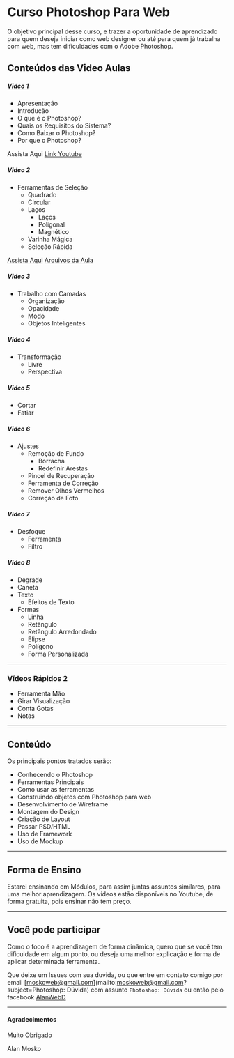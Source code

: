 # Curso Photoshop Para Web

O objetivo principal desse curso, e trazer a oportunidade de aprendizado para quem deseja iniciar como web designer ou até para quem já trabalha com web, mas tem dificuldades com o Adobe Photoshop.

## Conteúdos das Video Aulas

##### [Video 1](https://github.com/moskoweb/Curso-Photoshop-Para-Web/blob/master/Aula%201%20-%20Apresenta%C3%A7%C3%A3o%20e%20Introdu%C3%A7%C3%A3o.md)

- Apresentação
- Introdução
- O que é o Photoshop?
- Quais os Requisitos do Sistema?
- Como Baixar o Photoshop?
- Por que o Photoshop?

Assista Aqui [Link Youtube](http://youtu.be/c349HVLKuZI)

##### Video 2
- Ferramentas de Seleção
	- Quadrado
	- Circular
	- Laços
		- Laços
		- Poligonal
		- Magnético
	- Varinha Mágica
	- Seleção Rápida

[Assista Aqui](http://youtu.be/JDhL0vnBT8E)
[Arquivos da Aula](https://mega.co.nz/#F!p80RlKLQ!yiJ1YbAAGhdwhw07oL-N0Q)

##### Video 3
- Trabalho com Camadas
	- Organização
	- Opacidade
	- Modo
	- Objetos Inteligentes

##### Video 4
- Transformação
	- Livre
	- Perspectiva

##### Video 5
- Cortar
- Fatiar

##### Video 6

- Ajustes
	- Remoção de Fundo
		- Borracha
		- Redefinir Arestas
	- Pincel de Recuperação
	- Ferramenta de Correção
	- Remover Olhos Vermelhos
	- Correção de Foto

##### Video 7

- Desfoque
	- Ferramenta
	- Filtro

##### Video 8

- Degrade
- Caneta
- Texto
	- Efeitos de Texto
- Formas
	- Linha
	- Retângulo
	- Retângulo Arredondado
	- Elipse
	- Polígono
	- Forma Personalizada

---

### Vídeos Rápidos 2
- Ferramenta Mão
- Girar Visualização
- Conta Gotas
- Notas

---

## Conteúdo

Os principais pontos tratados serão:

- Conhecendo o Photoshop
- Ferramentas Principais
- Como usar as ferramentas
- Construindo objetos com Photoshop para web
- Desenvolvimento de Wireframe
- Montagem do Design
- Criação de Layout
- Passar PSD/HTML
- Uso de Framework
- Uso de Mockup

---

## Forma de Ensino

Estarei ensinando em Módulos, para assim juntas assuntos similares, para uma melhor aprendizagem.
Os vídeos estão disponíveis no Youtube, de forma gratuita, pois ensinar não tem preço.

---

## Você pode participar

Como o foco é a aprendizagem de forma dinâmica, quero que se você tem dificuldade em algum ponto, ou deseja uma melhor explicação e forma de aplicar determinada ferramenta.

Que deixe um Issues com sua duvida, ou que entre em contato comigo por email [moskoweb@gmail.com](mailto:moskoweb@gmail.com?subject=Photoshop: Dúvida) com assunto `Photoshop: Dúvida` ou então pelo facebook [AlanWebD](http://fb.com/alanwebd)

---

#### Agradecimentos

Muito Obrigado

Alan Mosko
